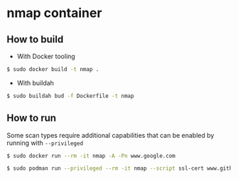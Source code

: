 nmap container
=======

How to build
-----

- With Docker tooling
```bash
$ sudo docker build -t nmap .
```

- With buildah
```bash
$ sudo buildah bud -f Dockerfile -t nmap
```

How to run
----

Some scan types require additional capabilities that can be enabled by running with `--privileged`

```bash
$ sudo docker run --rm -it nmap -A -Pn www.google.com

$ sudo podman run --privileged --rm -it nmap --script ssl-cert www.github.com -vv
```
